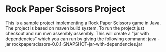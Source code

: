 Rock Paper Scissors Project
======

This is a sample project implementing a Rock Paper Scissors game in Java.
The project is based on maven build system.
To run the project just checkout and run mvn assembly:assembly. This will create a "jar with dependencies" which you can run by giving the following command:
java -jar  rockpaperscissors-0.0.1-SNAPSHOT-jar-with-dependencies.jar
